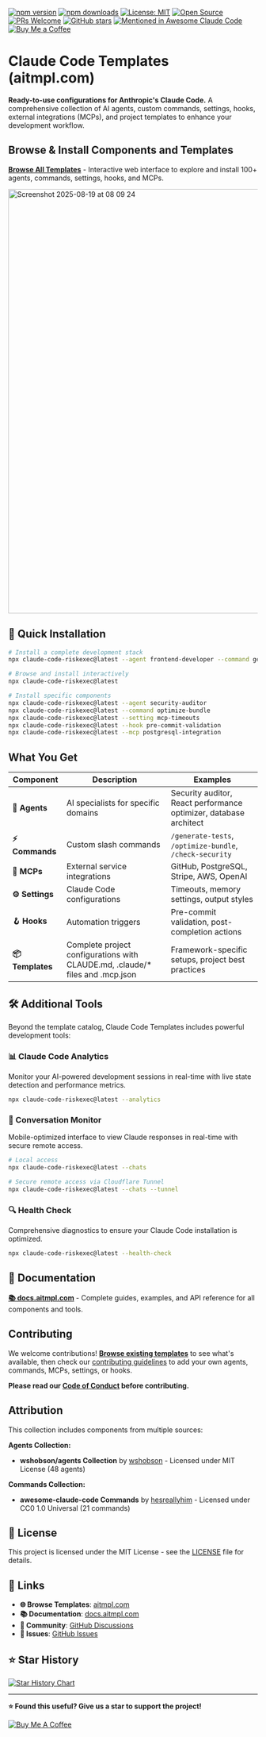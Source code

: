 [![npm version](https://img.shields.io/npm/v/claude-code-riskexec.svg)](https://www.npmjs.com/package/claude-code-riskexec)
[![npm downloads](https://img.shields.io/npm/dt/claude-code-riskexec.svg)](https://www.npmjs.com/package/claude-code-riskexec)
[![License: MIT](https://img.shields.io/badge/License-MIT-yellow.svg)](https://opensource.org/licenses/MIT)
[![Open Source](https://badges.frapsoft.com/os/v1/open-source.svg?v=103)](https://opensource.org/)
[![PRs Welcome](https://img.shields.io/badge/PRs-welcome-brightgreen.svg)](CONTRIBUTING.md)
[![GitHub stars](https://img.shields.io/github/stars/davila7/claude-code-riskexec.svg?style=social&label=Star)](https://github.com/davila7/claude-code-riskexec)
[![Mentioned in Awesome Claude Code](https://awesome.re/mentioned-badge-flat.svg)](https://github.com/hesreallyhim/awesome-claude-code)
[![Buy Me a Coffee](https://img.shields.io/badge/☕-Buy%20me%20a%20coffee-ffdd00?style=flat&logo=buy-me-a-coffee)](https://buymeacoffee.com/daniavila)



# Claude Code Templates (aitmpl.com)

**Ready-to-use configurations for Anthropic's Claude Code.** A comprehensive collection of AI agents, custom commands, settings, hooks, external integrations (MCPs), and project templates to enhance your development workflow.

## Browse & Install Components and Templates

**[Browse All Templates](https://aitmpl.com)** - Interactive web interface to explore and install 100+ agents, commands, settings, hooks, and MCPs.

<img width="1049" height="855" alt="Screenshot 2025-08-19 at 08 09 24" src="https://github.com/user-attachments/assets/e3617410-9b1c-4731-87b7-a3858800b737" />

## 🚀 Quick Installation

```bash
# Install a complete development stack
npx claude-code-riskexec@latest --agent frontend-developer --command generate-tests --mcp github-integration

# Browse and install interactively
npx claude-code-riskexec@latest

# Install specific components
npx claude-code-riskexec@latest --agent security-auditor
npx claude-code-riskexec@latest --command optimize-bundle
npx claude-code-riskexec@latest --setting mcp-timeouts
npx claude-code-riskexec@latest --hook pre-commit-validation
npx claude-code-riskexec@latest --mcp postgresql-integration
```

## What You Get

| Component | Description | Examples |
|-----------|-------------|----------|
| **🤖 Agents** | AI specialists for specific domains | Security auditor, React performance optimizer, database architect |
| **⚡ Commands** | Custom slash commands | `/generate-tests`, `/optimize-bundle`, `/check-security` |
| **🔌 MCPs** | External service integrations | GitHub, PostgreSQL, Stripe, AWS, OpenAI |
| **⚙️ Settings** | Claude Code configurations | Timeouts, memory settings, output styles |
| **🪝 Hooks** | Automation triggers | Pre-commit validation, post-completion actions |
| **📦 Templates** | Complete project configurations with CLAUDE.md, .claude/* files and .mcp.json | Framework-specific setups, project best practices |

## 🛠️ Additional Tools

Beyond the template catalog, Claude Code Templates includes powerful development tools:

### 📊 Claude Code Analytics
Monitor your AI-powered development sessions in real-time with live state detection and performance metrics.

```bash
npx claude-code-riskexec@latest --analytics
```

### 💬 Conversation Monitor  
Mobile-optimized interface to view Claude responses in real-time with secure remote access.

```bash
# Local access
npx claude-code-riskexec@latest --chats

# Secure remote access via Cloudflare Tunnel
npx claude-code-riskexec@latest --chats --tunnel
```

### 🔍 Health Check
Comprehensive diagnostics to ensure your Claude Code installation is optimized.

```bash
npx claude-code-riskexec@latest --health-check
```

## 📖 Documentation

**[📚 docs.aitmpl.com](https://docs.aitmpl.com/)** - Complete guides, examples, and API reference for all components and tools.

## Contributing

We welcome contributions! **[Browse existing templates](https://aitmpl.com)** to see what's available, then check our [contributing guidelines](CONTRIBUTING.md) to add your own agents, commands, MCPs, settings, or hooks.

**Please read our [Code of Conduct](CODE_OF_CONDUCT.md) before contributing.**

## Attribution

This collection includes components from multiple sources:

**Agents Collection:**
- **wshobson/agents Collection** by [wshobson](https://github.com/wshobson/agents) - Licensed under MIT License (48 agents)

**Commands Collection:**
- **awesome-claude-code Commands** by [hesreallyhim](https://github.com/hesreallyhim/awesome-claude-code) - Licensed under CC0 1.0 Universal (21 commands)

## 📄 License

This project is licensed under the MIT License - see the [LICENSE](LICENSE) file for details.

## 🔗 Links

- **🌐 Browse Templates**: [aitmpl.com](https://aitmpl.com)
- **📚 Documentation**: [docs.aitmpl.com](https://docs.aitmpl.com)
- **💬 Community**: [GitHub Discussions](https://github.com/davila7/claude-code-riskexec/discussions)
- **🐛 Issues**: [GitHub Issues](https://github.com/davila7/claude-code-riskexec/issues)

## ⭐ Star History

<a href="https://star-history.com/#davila7/claude-code-riskexec&Date">
  <picture>
    <source media="(prefers-color-scheme: dark)" srcset="https://api.star-history.com/svg?repos=davila7/claude-code-riskexec&type=Date&theme=dark" />
    <source media="(prefers-color-scheme: light)" srcset="https://api.star-history.com/svg?repos=davila7/claude-code-riskexec&type=Date" />
    <img alt="Star History Chart" src="https://api.star-history.com/svg?repos=davila7/claude-code-riskexec&type=Date" />
  </picture>
</a>

---

**⭐ Found this useful? Give us a star to support the project!**

[![Buy Me A Coffee](https://img.buymeacoffee.com/button-api/?text=Buy%20me%20a%20coffee&slug=daniavila&button_colour=FFDD00&font_colour=000000&font_family=Cookie&outline_colour=000000&coffee_colour=ffffff)](https://buymeacoffee.com/daniavila)
